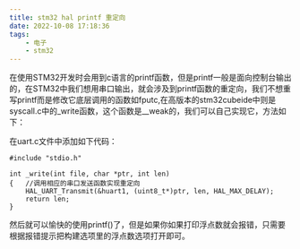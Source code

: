 ```yaml
---
title: stm32 hal printf 重定向
date: 2022-10-08 17:18:36
tags:
    - 电子
    - stm32
---
```


在使用STM32开发时会用到c语言的printf函数，但是printf一般是面向控制台输出的，在STM32中我们想用串口输出，就会涉及到printf函数的重定向，我们不想重写printf而是修改它底层调用的函数如fputc,在高版本的stm32cubeide中则是syscall.c中的_write函数，这个函数是__weak的，我们可以自己实现它，方法如下：

在uart.c文件中添加如下代码：
```
#include "stdio.h"

int _write(int file, char *ptr, int len)
{   //调用相应的串口发送函数实现重定向
    HAL_UART_Transmit(&huart1, (uint8_t*)ptr, len, HAL_MAX_DELAY);
    return len;
}
```

然后就可以愉快的使用printf()了，但是如果你如果打印浮点数就会报错，只需要根据报错提示把构建选项里的浮点数选项打开即可。


